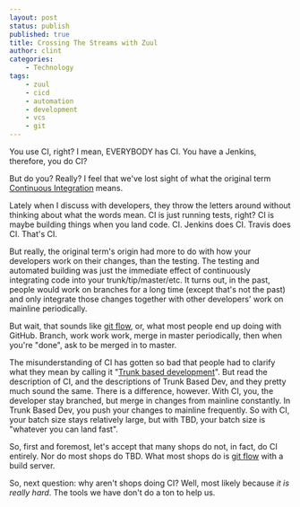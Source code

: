 ```yaml
---
layout: post
status: publish
published: true
title: Crossing The Streams with Zuul
author: clint
categories:
    - Technology
tags:
    - zuul
    - cicd
    - automation
    - development
    - vcs
    - git
---
```

You use CI, right? I mean, EVERYBODY has CI. You have a Jenkins, therefore, you do CI?

But do you? Really? I feel that we've lost sight of what the original term [Continuous Integration][ci] means.

Lately when I discuss with developers, they throw the letters around without
thinking about what the words mean. CI is just running tests, right? CI is
maybe building things when you land code. CI. Jenkins does CI. Travis does
CI. That's CI.

But really, the original term's origin had more to do with how your developers
work on their changes, than the testing. The testing and automated building
was just the immediate effect of continuously integrating code into your
trunk/tip/master/etc. It turns out, in the past, people would work on branches
for a long time (except that's not the past) and only integrate those
changes together with other developers' work on mainline periodically.

But wait, that sounds like [git flow][gitflow], or, what most people end up
doing with GitHub. Branch, work work work, merge in master periodically,
then when you're "done", ask to be merged in to master.

The misunderstanding of CI has gotten so bad that people had to clarify what
they mean by calling it "[Trunk based development][trunkdev]". But read the
description of CI, and the descriptions of Trunk Based Dev, and they pretty
much sound the same. There is a difference, however. With CI, you, the developer
stay branched, but merge in changes from mainline constantly. In Trunk Based Dev,
you push your changes to mainline frequently. So with CI, your batch size stays
relatively large, but with TBD, your batch size is "whatever you can land fast".

So, first and foremost, let's accept that many shops do not, in fact, do
CI entirely. Nor do most shops do TBD. What most shops do is [git flow][gitflow]
with a build server.

So, next question: why aren't shops doing CI? Well, most likely because *it is
really hard*. The tools we have don't do a ton to help us.

[ci]: https://en.wikipedia.org/wiki/Continuous_integration
[gitflow]: https://www.atlassian.com/git/tutorials/comparing-workflows/gitflow-workflow
[trunkdev]: https://trunkbaseddevelopment.com/
